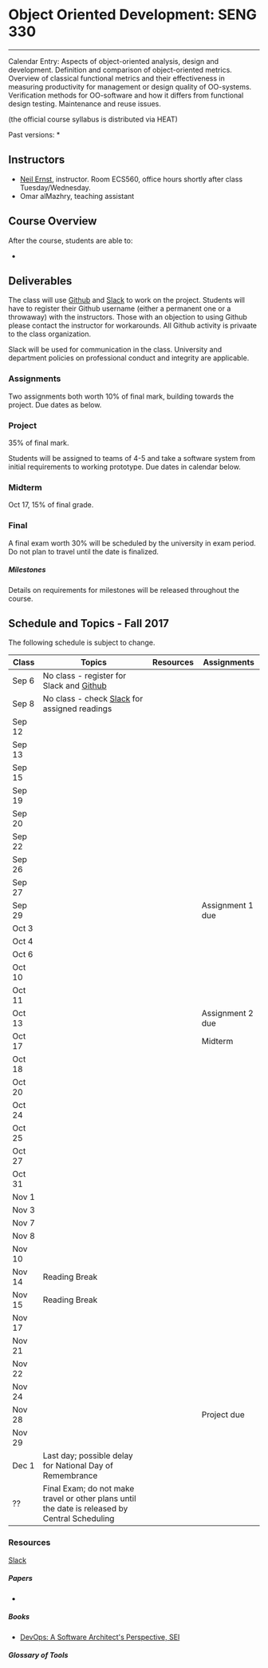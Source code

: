 # Object Oriented Development: SENG 330
-------------------------

Calendar Entry: Aspects of object-oriented analysis, design and development. Definition and comparison of object-oriented metrics. Overview of classical functional metrics and their effectiveness in measuring productivity for management or design quality of OO-systems. Verification methods for OO-software and how it differs from functional design testing. Maintenance and reuse issues.

(the official course syllabus is distributed via HEAT)


Past versions:
* 

## Instructors
* [Neil Ernst](http://neilernst.net), instructor. Room ECS560, office hours shortly after class Tuesday/Wednesday.
* Omar alMazhry, teaching assistant

## Course Overview



After the course, students are able to:

* 

## Deliverables

The class will use [Github](https://github.com/SENG330-17) and [Slack](https://seng330-f17.slack.com) to work on the project. Students will have to register their Github username (either a permanent one or a throwaway) with the instructors. Those with an objection to using Github please contact the instructor for workarounds. All Github activity is privaate to the class organization.

Slack will be used for communication in the class. University and department policies on professional conduct and integrity are applicable.

### Assignments

Two assignments both worth 10% of final mark, building towards the project. Due dates as below.

### Project
35% of final mark.

Students will be assigned to teams of 4-5 and take a software system from initial requirements to working prototype. Due dates in calendar below.

### Midterm
Oct 17, 15% of final grade.

### Final
A final exam worth 30% will be scheduled by the university in exam period. Do not plan to travel until the date is finalized.

##### Milestones

Details on requirements for milestones will be released throughout the course.

## Schedule and Topics - Fall 2017

The following schedule is subject to change.

| Class  | Topics                                                    | Resources | Assignments      |
| ------ | --------------------------------------------------------- | --------- | ---------------- |
| Sep 6  |       No class -   register for Slack and [Github](https://github.com/SENG330-17)                                                 |           |                  |
| Sep 8  |        No class - check [Slack](https://seng330-f17.slack.com) for assigned readings                                                   |           |                  |
| Sep 12 |                                                           |           |                  |
| Sep 13 |                                                           |           |                  |
| Sep 15 |                                                           |           |                  |
| Sep 19 |                                                           |           |                  |
| Sep 20 |                                                           |           |                  |
| Sep 22 |                                                           |           |                  |
| Sep 26 |                                                           |           |                  |
| Sep 27 |                                                           |           |                  |
| Sep 29 |                                                           |           | Assignment 1 due |
| Oct 3  |                                                           |           |                  |
| Oct 4  |                                                           |           |                  |
| Oct 6  |                                                           |           |                  |
| Oct 10 |                                                           |           |                  |
| Oct 11 |                                                           |           |                  |
| Oct 13 |                                                           |           | Assignment 2 due |
| Oct 17 |                                                           |           |    Midterm              |
| Oct 18 |                                                           |           |                  |
| Oct 20 |                                                           |           |                  |
| Oct 24 |                                                           |           |                  |
| Oct 25 |                                                           |           |                  |
| Oct 27 |                                                           |           |                  |
| Oct 31 |                                                           |           |                  |
| Nov 1  |                                                           |           |                  |
| Nov 3  |                                                           |           |                  |
| Nov 7  |                                                           |           |                  |
| Nov 8  |                                                           |           |                  |
| Nov 10 |                                                           |           |                  |
| Nov 14 | Reading Break                                             |           |                  |
| Nov 15 | Reading Break                                             |           |                  |
| Nov 17 |                                                           |           |                  |
| Nov 21 |                                                           |           |                  |
| Nov 22 |                                                           |           |                  |
| Nov 24 |                                                           |           |                  |
| Nov 28 |                                                           |           | Project due      |
| Nov 29 |                                                           |           |                  |
| Dec 1  | Last day; possible delay for National Day of Remembrance  |           |                  |
| ?? 	 | Final Exam; do not make travel or other plans until the date is released by Central Scheduling | | |

### Resources

[Slack](https://seng330-f17.slack.com)

##### Papers

* 

##### Books

* [DevOps: A Software Architect's Perspective, SEI](http://www.amazon.com/DevOps-Software-Architects-Perspective-Engineering/dp/0134049845)

##### Glossary of Tools

